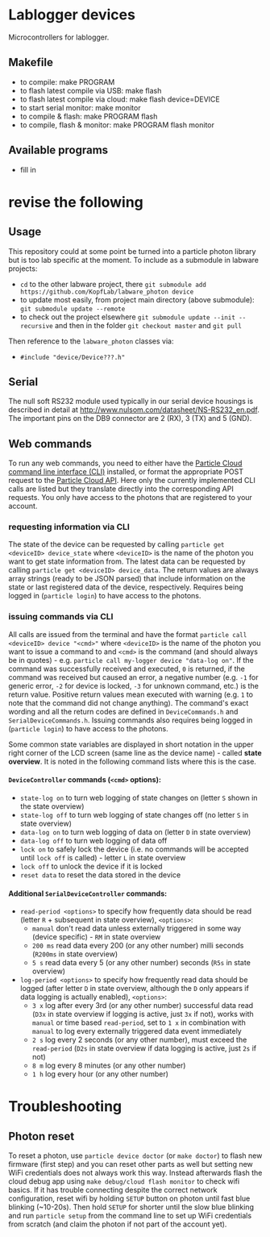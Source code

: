 # Lablogger devices

Microcontrollers for lablogger.

## Makefile

- to compile: make PROGRAM 
- to flash latest compile via USB: make flash
- to flash latest compile via cloud: make flash device=DEVICE
- to start serial monitor: make monitor
- to compile & flash: make PROGRAM flash
- to compile, flash & monitor: make PROGRAM flash monitor

## Available programs

 - fill in

# revise the following

## Usage

This repository could at some point be turned into a particle photon library but is too lab specific at the moment.
To include as a submodule in labware projects:

- `cd` to the other labware project, there `git submodule add https://github.com/KopfLab/labware_photon device`
- to update most easily, from project main directory (above submodule): `git submodule update --remote`
- to check out the project elsewhere `git submodule update --init --recursive` and then in the folder `git checkout master` and `git pull`

Then reference to the `labware_photon` classes via:

- `#include "device/Device???.h"`

## Serial

The null soft RS232 module used typically in our serial device housings is described in detail at http://www.nulsom.com/datasheet/NS-RS232_en.pdf. The important pins on the DB9 connector are 2 (RX), 3 (TX) and 5 (GND).

## Web commands

To run any web commands, you need to either have the [Particle Cloud command line interface (CLI)](https://github.com/spark/particle-cli) installed, or format the appropriate POST request to the [Particle Cloud API](https://docs.particle.io/reference/api/). Here only the currently implemented CLI calls are listed but they translate directly into the corresponding API requests. You only have access to the photons that are registered to your account.

### requesting information via CLI

The state of the device can be requested by calling `particle get <deviceID> device_state` where `<deviceID>` is the name of the photon you want to get state information from. The latest data can be requested by calling `particle get <deviceID> device_data`. The return values are always array strings (ready to be JSON parsed) that include information on the state or last registered data of the device, respectively. Requires being logged in (`particle login`) to have access to the photons.

### issuing commands via CLI

All calls are issued from the terminal and have the format `particle call <deviceID> device "<cmd>"` where `<deviceID>` is the name of the photon you want to issue a command to and `<cmd>` is the command (and should always be in quotes) - e.g. `particle call my-logger device "data-log on"`. If the command was successfully received and executed, `0` is returned, if the command was received but caused an error, a negative number (e.g. `-1` for generic error, `-2` for device is locked, `-3` for unknown command, etc.) is the return value. Positive return values mean executed with warning (e.g. `1` to note that the command did not change anything). The command's exact wording and all the return codes are defined in `DeviceCommands.h` and `SerialDeviceCommands.h`. Issuing commands also requires being logged in (`particle login`) to have access to the photons.

Some common state variables are displayed in short notation in the upper right corner of the LCD screen (same line as the device name) - called **state overview**. It is noted in the following command lists where this is the case.

#### `DeviceController` commands (`<cmd>` options):

  - `state-log on` to turn web logging of state changes on (letter `S` shown in the state overview)
  - `state-log off` to turn web logging of state changes off (no letter `S` in state overview)
  - `data-log on` to turn web logging of data on (letter `D` in state overview)
  - `data-log off` to turn web logging of data off
  - `lock on` to safely lock the device (i.e. no commands will be accepted until `lock off` is called) - letter `L` in state overview
  - `lock off` to unlock the device if it is locked
  - `reset data` to reset the data stored in the device

#### Additional `SerialDeviceController` commands:

  - `read-period <options>` to specify how frequently data should be read (letter `R` + subsequent in state overview), `<options>`:
    - `manual` don't read data unless externally triggered in some way (device specific) - `RM` in state overview
    - `200 ms` read data every 200 (or any other number) milli seconds (`R200ms` in state overview)
    - `5 s` read data every 5 (or any other number) seconds (`R5s` in state overview)
  - `log-period <options>` to specify how frequently read data should be logged (after letter `D` in state overview, although the `D` only appears if data logging is actually enabled), `<options>`:
    - `3 x` log after every 3rd (or any other number) successful data read (`D3x` in state overview if logging is active, just `3x` if not), works with `manual` or time based `read-period`, set to `1 x` in combination with `manual` to log every externally triggered data event immediately
    - `2 s` log every 2 seconds (or any other number), must exceed the `read-period` (`D2s` in state overview if data logging is active, just `2s` if not)
    - `8 m` log every 8 minutes (or any other number)
    - `1 h` log every hour (or any other number)

# Troubleshooting

## Photon reset

To reset a photon, use `particle device doctor` (or `make doctor`) to flash new firmware (first step) and you can reset other parts as well but setting new WiFi credentials does not always work this way. Instead afterwards flash the cloud debug app using `make debug/cloud flash monitor` to check wifi basics. If it has trouble connecting despite the correct network configuration, reset wifi by holding `SETUP` button on photon until fast blue blinking (~10-20s). Then hold `SETUP` for shorter until the slow blue blinking and run `particle setup` from the command line to set up WiFi credentials from scratch (and claim the photon if not part of the account yet).
